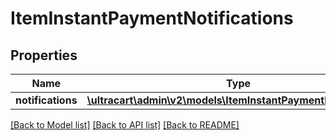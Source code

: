 # ItemInstantPaymentNotifications

## Properties
Name | Type | Description | Notes
------------ | ------------- | ------------- | -------------
**notifications** | [**\\ultracart\admin\v2\models\ItemInstantPaymentNotification[]**](ItemInstantPaymentNotification.md) |  | [optional] 

[[Back to Model list]](../README.md#documentation-for-models) [[Back to API list]](../README.md#documentation-for-api-endpoints) [[Back to README]](../README.md)


